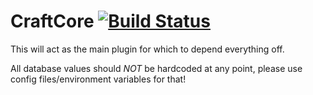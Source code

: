 # CraftCore [![Build Status](https://travis-ci.org/CraftTogether/CraftCore.svg?branch=master)](https://travis-ci.org/CraftTogether/CraftCore)

This will act as the main plugin for which to depend everything off.

All database values should *NOT* be hardcoded at any point, please use config files/environment variables for that!